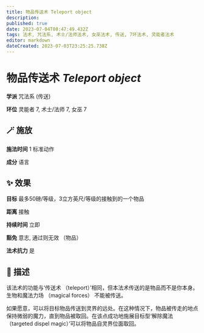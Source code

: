 ```yaml
---
title: 物品传送术 Teleport object
description: 
published: true
date: 2023-07-04T00:47:49.432Z
tags: 法术, 咒法系, 术士/法师法术, 女巫法术, 传送, 7环法术, 灵能者法术
editor: markdown
dateCreated: 2023-07-03T23:25:25.738Z
---
```


# **物品传送术** *Teleport object*

**学派** 咒法系 (传送) 

**环位** 灵能者 7, 术士/法师 7, 女巫 7

## 🪄 施放

**施法时间** 1 标准动作

**成分** 语言

## ✨ 效果 

**目标** 最多50磅/等级，3立方英尺/等级的接触到的一个物品 

**距离** 接触  

**持续时间** 立即 

**豁免** 意志, 通过则无效 （物品）

**法术抗力** 是

## 📖 描述

该法术的功能与‘传送术 （teleport）’相同，但本法术传送的是物品而不是你本身。生物和魔法力场 （magical forces） 不能被传送。

如果愿意，可以将目标物品传送到灵界的远处。在这种情况下，物品被传走的地点保持微弱的魔力，直到物品被取回。在该点成功地施展目标型‘解除魔法 （targeted dispel magic）’可以将物品自灵界位面取回。
    